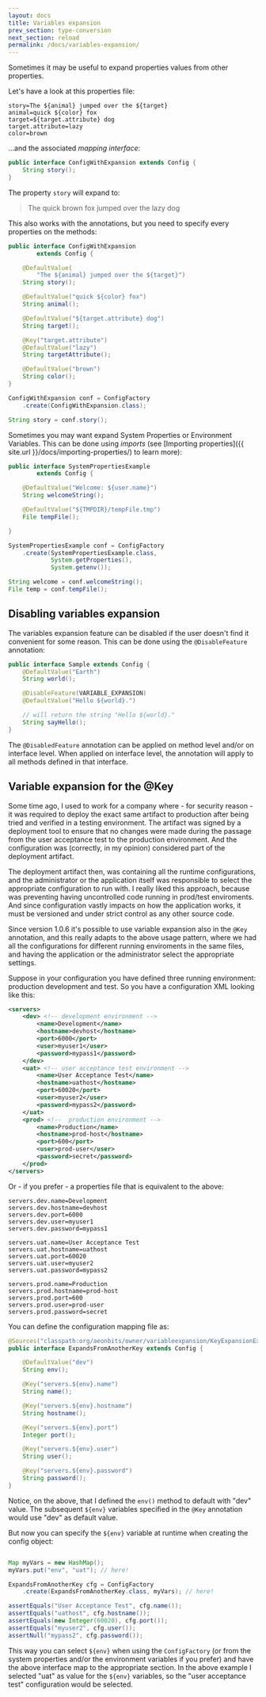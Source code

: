 ```yaml
---
layout: docs
title: Variables expansion
prev_section: type-conversion
next_section: reload
permalink: /docs/variables-expansion/
---
```


Sometimes it may be useful to expand properties values from other properties.

Let's have a look at this properties file:

```properties
story=The ${animal} jumped over the ${target}
animal=quick ${color} fox
target=${target.attribute} dog
target.attribute=lazy
color=brown
```

...and the associated *mapping interface*:

```java
public interface ConfigWithExpansion extends Config {
    String story();
}
```

The property `story` will expand to:

<blockquote>The quick brown fox jumped over the lazy dog</blockquote>

This also works with the annotations, but you need to specify every properties
on the methods:

```java
public interface ConfigWithExpansion
        extends Config {

    @DefaultValue(
        "The ${animal} jumped over the ${target}")
    String story();

    @DefaultValue("quick ${color} fox")
    String animal();

    @DefaultValue("${target.attribute} dog")
    String target();

    @Key("target.attribute")
    @DefaultValue("lazy")
    String targetAttribute();

    @DefaultValue("brown")
    String color();
}

ConfigWithExpansion conf = ConfigFactory
    .create(ConfigWithExpansion.class);

String story = conf.story();
```

Sometimes you may want expand System Properties or Environment Variables.
This can be done using *imports* (see
[Importing properties]({{ site.url }}/docs/importing-properties/) to learn
more):

```java
public interface SystemPropertiesExample
        extends Config {

    @DefaultValue("Welcome: ${user.name}")
    String welcomeString();

    @DefaultValue("${TMPDIR}/tempFile.tmp")
    File tempFile();

}

SystemPropertiesExample conf = ConfigFactory
    .create(SystemPropertiesExample.class,
            System.getProperties(),
            System.getenv());

String welcome = conf.welcomeString();
File temp = conf.tempFile();
```


Disabling variables expansion
-----------------------------

The variables expansion feature can be disabled if the user doesn't find it
convenient for some reason.
This can be done using the `@DisableFeature` annotation:

```java
public interface Sample extends Config {
    @DefaultValue("Earth")
    String world();

    @DisableFeature(VARIABLE_EXPANSION)
    @DefaultValue("Hello ${world}.")

    // will return the string "Hello ${world}."
    String sayHello();
}

```

The `@DisabledFeature` annotation can be applied on method level and/or on
interface level. When applied on interface level, the annotation will apply to
all methods defined in that interface.

Variable expansion for the @Key
---------------------------------

Some time ago, I used to work for a company where - for security reason - it was required to deploy the exact same
artifact to production after being tried and verified in a testing environment.
The artifact was signed by a deployment tool to ensure that no changes were made during the passage from the
user acceptance test to the production environment. And the configuration was (correctly, in my opinion) considered part
of the deployment artifact.

The deployment artifact then, was containing all the runtime configurations, and the administrator or the application
itself was responsible to select the appropriate configuration to run with.
I really liked this approach, because was preventing having uncontrolled code running in prod/test enviroments. And
since configuration vastly impacts on how the application works, it must be versioned and under strict control as any
other source code.

Since version 1.0.6 it's possible to use variable expansion also in the `@Key` annotation, and this really adapts to
the above usage pattern, where we had all the configurations for different running enviroments in the same files,
and having the application or the administrator select the appropriate settings.

Suppose in your configuration you have defined three running environment: production
development and test. So you have a configuration XML looking like this:

```xml
<servers>
    <dev> <!-- development environment -->
        <name>Development</name>
        <hostname>devhost</hostname>
        <port>6000</port>
        <user>myuser1</user>
        <password>mypass1</password>
    </dev>
    <uat> <!-- user acceptance test environment -->
        <name>User Acceptance Test</name>
        <hostname>uathost</hostname>
        <port>60020</port>
        <user>myuser2</user>
        <password>mypass2</password>
    </uat>
    <prod> <!--  production environment -->
        <name>Production</name>
        <hostname>prod-host</hostname>
        <port>600</port>
        <user>prod-user</user>
        <password>secret</password>
    </prod>
</servers>
```

Or - if you prefer - a properties file that is equivalent to the above:

```properties
servers.dev.name=Development
servers.dev.hostname=devhost
servers.dev.port=6000
servers.dev.user=myuser1
servers.dev.password=mypass1

servers.uat.name=User Acceptance Test
servers.uat.hostname=uathost
servers.uat.port=60020
servers.uat.user=myuser2
servers.uat.password=mypass2

servers.prod.name=Production
servers.prod.hostname=prod-host
servers.prod.port=600
servers.prod.user=prod-user
servers.prod.password=secret
```

You can define the configuration mapping file as:

```java
@Sources("classpath:org/aeonbits/owner/variableexpansion/KeyExpansionExample.xml")
public interface ExpandsFromAnotherKey extends Config {

    @DefaultValue("dev")
    String env();

    @Key("servers.${env}.name")
    String name();

    @Key("servers.${env}.hostname")
    String hostname();

    @Key("servers.${env}.port")
    Integer port();

    @Key("servers.${env}.user")
    String user();

    @Key("servers.${env}.password")
    String password();
}
```

Notice, on the above, that I defined the `env()` method to default with "dev" value. The subsequent `${env}` variables
specified in the `@Key` annotation would use "dev" as default value.

But now you can specify the `${env}` variable at runtime when creating the config object:

```java

Map myVars = new HashMap();
myVars.put("env", "uat"); // here!

ExpandsFromAnotherKey cfg = ConfigFactory
    .create(ExpandsFromAnotherKey.class, myVars); // here!

assertEquals("User Acceptance Test", cfg.name());
assertEquals("uathost", cfg.hostname());
assertEquals(new Integer(60020), cfg.port());
assertEquals("myuser2", cfg.user());
assertNull("mypass2", cfg.password());

```

This way you can select `${env}` when using the `ConfigFactory` (or from the system properties
and/or the environment variables if you prefer) and have the above interface map
to the appropriate section.
In the above example I selected "uat" as value for the `${env}` variables, so the "user acceptance test" configuration
would be selected.
